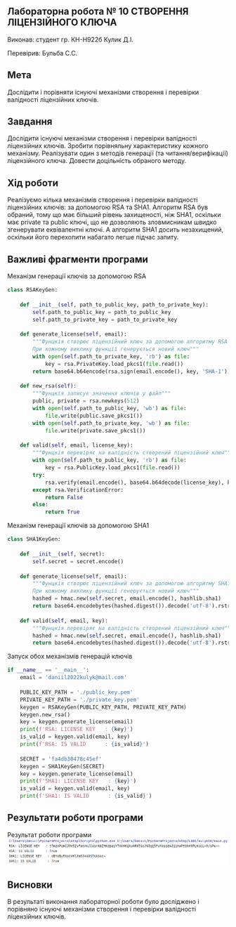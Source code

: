## Лабораторна робота № 10 СТВОРЕННЯ ЛІЦЕНЗІЙНОГО КЛЮЧА

Виконав:
студент гр. КН-Н922б
Кулик Д.І.

Перевірив:
Бульба С.С.

## Мета
Дослідити і порівняти існуючі механізми створення і перевірки валідності ліцензійних ключів.

## Завдання
Дослідити існуючі механізми створення і перевірки валідності ліцензійних ключів. Зробити порівняльну характеристику кожного механізму.
Реалізувати один з методів генерації (та читання/верифікації) ліцензійного ключа. Довести доцільність обраного методу.

## Хід роботи
Реалізуємо кілька механізмів створення і перевірки валідності ліцензійних ключів: за допомогою RSA та SHA1. Алгоритм RSA був обраний, тому що має більший рівень захищеності, ніж SHA1, оскільки має private та public ключі, що не дозволяють зловмисникам швидко згенерувати еквівалентні ключі. А алгоритм SHA1 досить незахищений, оскільки його перехопити набагато легше підчас запиту.

## Важливі фрагменти програми
Механізм генерації ключів за допомогою RSA
```python
class RSAKeyGen:

    def __init__(self, path_to_public_key, path_to_private_key):
        self.path_to_public_key = path_to_public_key
        self.path_to_private_key = path_to_private_key

    def generate_license(self, email):
        """Фунцкія створює ліцензійний ключ за допомогою алгоритму RSA
        При кожному виклику функції генерується новий ключ"""
        with open(self.path_to_private_key, 'rb') as file:
            key = rsa.PrivateKey.load_pkcs1(file.read())
        return base64.b64encode(rsa.sign(email.encode(), key, 'SHA-1')).decode()

    def new_rsa(self):
        """Фунцкія записує значення ключів у файл"""
        public, private = rsa.newkeys(512)
        with open(self.path_to_public_key, 'wb') as file:
            file.write(public.save_pkcs1())
        with open(self.path_to_private_key, 'wb') as file:
            file.write(private.save_pkcs1())

    def valid(self, email, license_key):
        """Фунцкія перевіряє на валідність створений ліцензійний ключ"""
        with open(self.path_to_public_key, 'rb') as file:
            key = rsa.PublicKey.load_pkcs1(file.read())
        try:
            rsa.verify(email.encode(), base64.b64decode(license_key), key)
        except rsa.VerificationError:
            return False
        else:
            return True
```
Механізм генерації ключів за допомогою SHA1
```python
class SHA1KeyGen:

    def __init__(self, secret):
        self.secret = secret.encode()

    def generate_license(self, email):
        """Фунцкія створює ліцензійний ключ за допомогою алгоритму SHA1
        При кожному виклику функції генерується новий ключ"""
        hashed = hmac.new(self.secret, email.encode(), hashlib.sha1)
        return base64.encodebytes(hashed.digest()).decode('utf-8').rstrip('\n')

    def valid(self, email, key):
        """Фунцкія перевіряє на валідність створений ліцензійний ключ"""
        hashed = hmac.new(self.secret, email.encode(), hashlib.sha1)
        return base64.encodebytes(hashed.digest()).decode('utf-8').rstrip('\n') == key
```
Запуск обох механізмів генерацій ключів
```python
if __name__ == '__main__':
    email = 'daniil2022kulyk@mail.com'

    PUBLIC_KEY_PATH = './public_key.pem'
    PRIVATE_KEY_PATH = './private_key.pem'
    keygen = RSAKeyGen(PUBLIC_KEY_PATH, PRIVATE_KEY_PATH)
    keygen.new_rsa()
    key = keygen.generate_license(email)
    print(f'RSA: LICENSE KEY   : {key}')
    is_valid = keygen.valid(email, key)
    print(f'RSA: IS VALID      : {is_valid}')

    SECRET = 'fa4db30478c45ef'
    keygen = SHA1KeyGen(SECRET)
    key = keygen.generate_license(email)
    print(f'SHA1: LICENSE KEY   : {key}')
    is_valid = keygen.valid(email, key)
    print(f'SHA1: IS VALID      : {is_valid}')
```
## Результати роботи програми

Результат роботи програми
![Результат роботи програми](/lab10/doc/valid_result.png)

## Висновки
В результаті виконання лабораторної роботи було досліджено і порівняно існуючі механізми створення і перевірки валідності ліцензійних ключів.